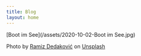```yaml
---
title: Blog
layout: home
---
```

[Boot im See](/assets/2020-10-02-Boot im See.jpg)

<span>Photo by <a href="https://unsplash.com/@ramche?utm_source=unsplash&amp;utm_medium=referral&amp;utm_content=creditCopyText">Ramiz Dedaković</a> on <a href="https://unsplash.com/t/health?utm_source=unsplash&amp;utm_medium=referral&amp;utm_content=creditCopyText">Unsplash</a></span>
